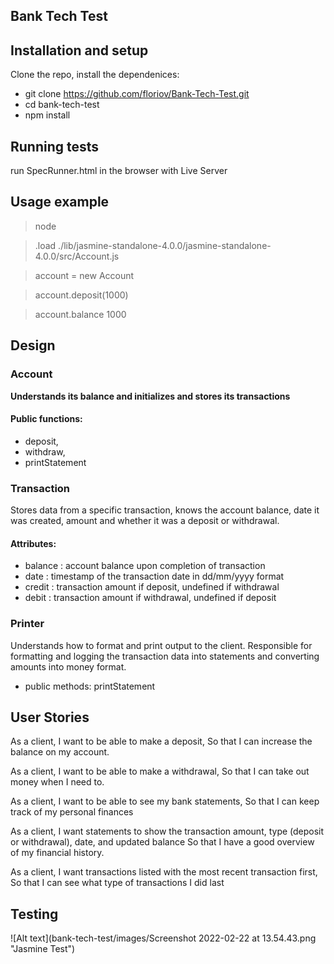 ## Bank Tech Test

## Installation and setup
 Clone the repo, install the dependenices:
 * git clone https://github.com/floriov/Bank-Tech-Test.git 
 * cd bank-tech-test
 * npm install

 ## Running tests
 run SpecRunner.html in the browser with Live Server

 ## Usage example
 > node 

 > .load ./lib/jasmine-standalone-4.0.0/jasmine-standalone-4.0.0/src/Account.js

 > account = new Account

 > account.deposit(1000)

 > account.balance 
  1000

## Design

 ### Account
 **Understands its balance and initializes and stores its transactions**
#### Public functions:
* deposit,
* withdraw,
* printStatement

### Transaction
Stores data from a specific transaction, knows the account balance, date it was created, amount and whether it was a deposit or withdrawal.
#### Attributes:
* balance : account balance upon completion of transaction
* date : timestamp of the transaction date in dd/mm/yyyy format
* credit : transaction amount if deposit, undefined if withdrawal
* debit : transaction amount if withdrawal, undefined if deposit

### Printer
Understands how to format and print output to the client. Responsible for formatting and logging the transaction data into statements and converting amounts into money format.
* public methods:
printStatement 

## User Stories
As a client,
I want to be able to make a deposit, 
So that I can increase the balance on my account.

As a client, 
I want to be able to make a withdrawal,
So that I can take out money when I need to.

As a client,
I want to be able to see my bank statements,
So that I can keep track of my personal finances

As a client,
I want statements to show the transaction amount, type (deposit or withdrawal), date, and updated balance
So that I have a good overview of my financial history.

As a client, 
I want transactions listed with the most recent transaction first,
So that I can see what type of transactions I did last

## Testing 

![Alt text](bank-tech-test/images/Screenshot 2022-02-22 at 13.54.43.png "Jasmine Test")